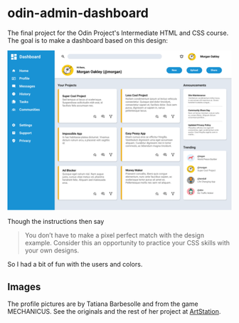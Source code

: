 # odin-admin-dashboard

The final project for the Odin Project's Intermediate HTML and CSS course. The goal is to make a dashboard based on
this design:

![picture of the provided dashboard design](images/dashboard-project.png)

Though the instructions then say

>You don’t have to make a pixel perfect match with the design example. Consider this an opportunity to practice your CSS
>skills with your own designs.

So I had a bit of fun with the users and colors.

## Images

The profile pictures are by Tatiana Barbesolle and from the game MECHANICUS. See the originals and the rest of her
project at [ArtStation](https://redraccoonart.artstation.com/projects/Z5e2m1).
